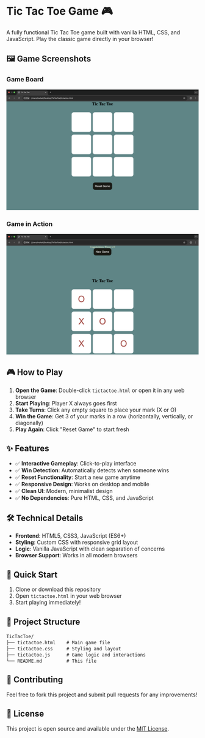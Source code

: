 # Tic Tac Toe Game 🎮

A fully functional Tic Tac Toe game built with vanilla HTML, CSS, and JavaScript. Play the classic game directly in your browser!

## 🖼️ Game Screenshots

### Game Board
![Tic Tac Toe Game Board](<Screenshot 2025-07-17 at 16.41.01.png>)

### Game in Action
![Tic Tac Toe Gameplay](<Screenshot 2025-07-17 at 16.41.17.png>)

## 🎮 How to Play

1. **Open the Game**: Double-click `tictactoe.html` or open it in any web browser
2. **Start Playing**: Player X always goes first
3. **Take Turns**: Click any empty square to place your mark (X or O)
4. **Win the Game**: Get 3 of your marks in a row (horizontally, vertically, or diagonally)
5. **Play Again**: Click "Reset Game" to start fresh

## ✨ Features

- ✅ **Interactive Gameplay**: Click-to-play interface
- ✅ **Win Detection**: Automatically detects when someone wins
- ✅ **Reset Functionality**: Start a new game anytime
- ✅ **Responsive Design**: Works on desktop and mobile
- ✅ **Clean UI**: Modern, minimalist design
- ✅ **No Dependencies**: Pure HTML, CSS, and JavaScript

## 🛠️ Technical Details

- **Frontend**: HTML5, CSS3, JavaScript (ES6+)
- **Styling**: Custom CSS with responsive grid layout
- **Logic**: Vanilla JavaScript with clean separation of concerns
- **Browser Support**: Works in all modern browsers

## 🚀 Quick Start

1. Clone or download this repository
2. Open `tictactoe.html` in your web browser
3. Start playing immediately!

## 📁 Project Structure

```
TicTacToe/
├── tictactoe.html    # Main game file
├── tictactoe.css     # Styling and layout
├── tictactoe.js      # Game logic and interactions
└── README.md         # This file
```

## 🤝 Contributing

Feel free to fork this project and submit pull requests for any improvements!

## 📄 License

This project is open source and available under the [MIT License](LICENSE).
